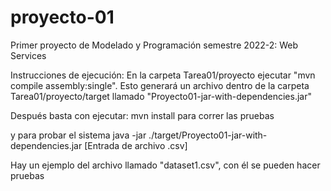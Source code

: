 # proyecto-01
Primer proyecto de Modelado y Programación semestre 2022-2: Web Services

Instrucciones de ejecución:
En la carpeta Tarea01/proyecto ejecutar "mvn compile assembly:single". Esto generará un archivo dentro de la carpeta Tarea01/proyecto/target llamado "Proyecto01-jar-with-dependencies.jar"

Después basta con ejecutar:
mvn install para correr las pruebas 

y para probar el sistema
java -jar ./target/Proyecto01-jar-with-dependencies.jar [Entrada de archivo .csv]

Hay un ejemplo del archivo llamado "dataset1.csv", con él se pueden hacer pruebas


